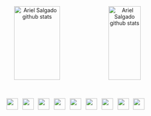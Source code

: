 <!-- <img width=100% src="https://capsule-render.vercel.app/api?type=waving&color=202f45&height=120&section=header"/> -->

<!--
[![Typing SVG](https://readme-typing-svg.herokuapp.com/?color=c7d5e0&size=35&center=true&vCenter=true&width=1000&lines=Hola!,+soy+Ariel+Salgado;Estudiante+de+Ingeniería+Civil+en+Informática)](https://git.io/typing-svg)
--> 
 
<div align="center">  
  <img width="49%" height="195px" src="https://github-readme-stats.vercel.app/api?username=ariel-salgado&show_icons=true&count_private=true&hide_border=true&bg_color=0d1117&theme=tokyonight" alt="Ariel Salgado github stats" /> 
  <img width="41%" height="195px" src="https://github-readme-stats.vercel.app/api/top-langs/?username=ariel-salgado&layout=compact&hide_border=true&bg_color=0d1117&theme=tokyonight" alt="Ariel Salgado github stats" />
</div>

## 

<br />

<div align="center">
  <img src="https://cdn.jsdelivr.net/gh/devicons/devicon/icons/html5/html5-plain.svg" height="30" /> &nbsp
  <img src="https://cdn.jsdelivr.net/gh/devicons/devicon/icons/css3/css3-plain.svg" height="30" /> &nbsp
  <img src="https://cdn.jsdelivr.net/gh/devicons/devicon/icons/javascript/javascript-plain.svg" height="30" /> &nbsp
  <img src="https://cdn.jsdelivr.net/gh/devicons/devicon/icons/typescript/typescript-plain.svg" height="30" /> &nbsp
  <img src="https://cdn.jsdelivr.net/gh/devicons/devicon/icons/react/react-original.svg" height="30" /> &nbsp
  <img src="https://cdn.jsdelivr.net/gh/devicons/devicon/icons/svelte/svelte-original.svg" height="30" /> &nbsp
  <img src="https://cdn.jsdelivr.net/gh/devicons/devicon/icons/python/python-original.svg" height="30" /> &nbsp
  <img src="https://cdn.jsdelivr.net/gh/devicons/devicon/icons/java/java-original.svg" height="30" /> &nbsp
  <img src="https://cdn.jsdelivr.net/gh/devicons/devicon/icons/cplusplus/cplusplus-plain.svg" height="30" /> &nbsp
</div>

<!-- <img width=100% src="https://capsule-render.vercel.app/api?type=waving&color=202f45&height=120&section=footer"/> -->
